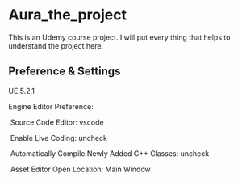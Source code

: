 # Aura_the_project
This is an Udemy course project. I will put every thing that helps to understand the project here.

## Preference & Settings
UE 5.2.1

Engine Editor Preference:

​	Source Code Editor: vscode

​	Enable Live Coding: uncheck

​	Automatically Compile Newly Added C++ Classes: uncheck

​	Asset Editor Open Location: Main Window

